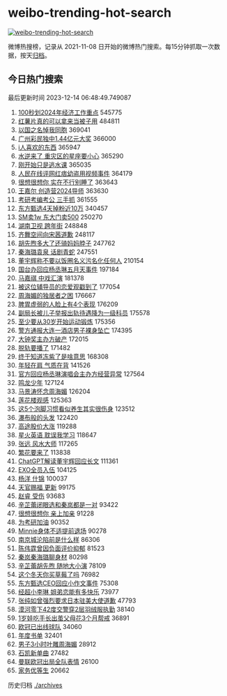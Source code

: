 # weibo-trending-hot-search

[![weibo-trending-hot-search](https://github.com/ameizi/weibo-trending-hot-search/actions/workflows/ci.yml/badge.svg)](https://github.com/ameizi/weibo-trending-hot-search/actions/workflows/ci.yml)

微博热搜榜，记录从 2021-11-08 日开始的微博热门搜索。每15分钟抓取一次数据，按天[归档](./archives)。

## 今日热门搜索

<!-- BEGIN --> 
最后更新时间 2023-12-14 06:48:49.749087 
1. [100秒划2024年经济工作重点](https://s.weibo.com/weibo?q=%23100%E7%A7%92%E5%88%922024%E5%B9%B4%E7%BB%8F%E6%B5%8E%E5%B7%A5%E4%BD%9C%E9%87%8D%E7%82%B9%23&t=31&band_rank=1&Refer=top) 545775
1. [红薯片真的可以拿来当被子用](https://s.weibo.com/weibo?q=%23%E7%BA%A2%E8%96%AF%E7%89%87%E7%9C%9F%E7%9A%84%E5%8F%AF%E4%BB%A5%E6%8B%BF%E6%9D%A5%E5%BD%93%E8%A2%AB%E5%AD%90%E7%94%A8%23&t=31&band_rank=2&Refer=top) 484811
1. [以国之名悼我同胞](https://s.weibo.com/weibo?q=%23%E4%BB%A5%E5%9B%BD%E4%B9%8B%E5%90%8D%E6%82%BC%E6%88%91%E5%90%8C%E8%83%9E%23&t=31&band_rank=3&Refer=top) 369041
1. [广州彩民独中1.44亿元大奖](https://s.weibo.com/weibo?q=%23%E5%B9%BF%E5%B7%9E%E5%BD%A9%E6%B0%91%E7%8B%AC%E4%B8%AD1.44%E4%BA%BF%E5%85%83%E5%A4%A7%E5%A5%96%23&t=31&band_rank=4&Refer=top) 366000
1. [i人喜欢的东西](https://s.weibo.com/weibo?q=i%E4%BA%BA%E5%96%9C%E6%AC%A2%E7%9A%84%E4%B8%9C%E8%A5%BF&t=31&band_rank=5&Refer=top) 365947
1. [水逆来了 重灾区的星座要小心](https://s.weibo.com/weibo?q=%E6%B0%B4%E9%80%86%E6%9D%A5%E4%BA%86%20%E9%87%8D%E7%81%BE%E5%8C%BA%E7%9A%84%E6%98%9F%E5%BA%A7%E8%A6%81%E5%B0%8F%E5%BF%83&t=31&band_rank=10&Refer=top) 365290
1. [刚开始只是逃水课](https://s.weibo.com/weibo?q=%E5%88%9A%E5%BC%80%E5%A7%8B%E5%8F%AA%E6%98%AF%E9%80%83%E6%B0%B4%E8%AF%BE&t=31&band_rank=13&Refer=top) 365035
1. [人民在线评网红痞幼盗用视频事件](https://s.weibo.com/weibo?q=%23%E4%BA%BA%E6%B0%91%E5%9C%A8%E7%BA%BF%E8%AF%84%E7%BD%91%E7%BA%A2%E7%97%9E%E5%B9%BC%E7%9B%97%E7%94%A8%E8%A7%86%E9%A2%91%E4%BA%8B%E4%BB%B6%23&t=31&band_rank=7&Refer=top) 364179
1. [很想很想你 实在不行别睡了](https://s.weibo.com/weibo?q=%E5%BE%88%E6%83%B3%E5%BE%88%E6%83%B3%E4%BD%A0%20%E5%AE%9E%E5%9C%A8%E4%B8%8D%E8%A1%8C%E5%88%AB%E7%9D%A1%E4%BA%86&t=31&band_rank=6&Refer=top) 363643
1. [王嘉尔 创造营2024导师](https://s.weibo.com/weibo?q=%E7%8E%8B%E5%98%89%E5%B0%94%20%E5%88%9B%E9%80%A0%E8%90%A52024%E5%AF%BC%E5%B8%88&t=31&band_rank=9&Refer=top) 363630
1. [考研考编考公 三手抓](https://s.weibo.com/weibo?q=%E8%80%83%E7%A0%94%E8%80%83%E7%BC%96%E8%80%83%E5%85%AC%20%E4%B8%89%E6%89%8B%E6%8A%93&t=31&band_rank=12&Refer=top) 361555
1. [东方甄选4天掉粉近10万](https://s.weibo.com/weibo?q=%23%E4%B8%9C%E6%96%B9%E7%94%84%E9%80%894%E5%A4%A9%E6%8E%89%E7%B2%89%E8%BF%9110%E4%B8%87%23&t=31&band_rank=8&Refer=top) 340457
1. [SM卖1w 东大门卖500](https://s.weibo.com/weibo?q=SM%E5%8D%961w%20%E4%B8%9C%E5%A4%A7%E9%97%A8%E5%8D%96500&t=31&band_rank=11&Refer=top) 250270
1. [湖南卫视 跨年街](https://s.weibo.com/weibo?q=%E6%B9%96%E5%8D%97%E5%8D%AB%E8%A7%86%20%E8%B7%A8%E5%B9%B4%E8%A1%97&t=31&band_rank=14&Refer=top) 248848
1. [齐舞空间向宋茜道歉](https://s.weibo.com/weibo?q=%23%E9%BD%90%E8%88%9E%E7%A9%BA%E9%97%B4%E5%90%91%E5%AE%8B%E8%8C%9C%E9%81%93%E6%AD%89%23&t=31&band_rank=15&Refer=top) 248117
1. [胡先煦多大了还骑妈妈脖子](https://s.weibo.com/weibo?q=%23%E8%83%A1%E5%85%88%E7%85%A6%E5%A4%9A%E5%A4%A7%E4%BA%86%E8%BF%98%E9%AA%91%E5%A6%88%E5%A6%88%E8%84%96%E5%AD%90%23&t=31&band_rank=16&Refer=top) 247762
1. [秦海璐袁泉 话剧青蛇](https://s.weibo.com/weibo?q=%E7%A7%A6%E6%B5%B7%E7%92%90%E8%A2%81%E6%B3%89%20%E8%AF%9D%E5%89%A7%E9%9D%92%E8%9B%87&t=31&band_rank=17&Refer=top) 247551
1. [董宇辉称不要以饭圈名义污名化任何人](https://s.weibo.com/weibo?q=%23%E8%91%A3%E5%AE%87%E8%BE%89%E7%A7%B0%E4%B8%8D%E8%A6%81%E4%BB%A5%E9%A5%AD%E5%9C%88%E5%90%8D%E4%B9%89%E6%B1%A1%E5%90%8D%E5%8C%96%E4%BB%BB%E4%BD%95%E4%BA%BA%23&t=31&band_rank=18&Refer=top) 210154
1. [国台办回应杨丞琳五月天事件](https://s.weibo.com/weibo?q=%23%E5%9B%BD%E5%8F%B0%E5%8A%9E%E5%9B%9E%E5%BA%94%E6%9D%A8%E4%B8%9E%E7%90%B3%E4%BA%94%E6%9C%88%E5%A4%A9%E4%BA%8B%E4%BB%B6%23&t=31&band_rank=26&Refer=top) 197184
1. [马嘉祺 中戏汇演](https://s.weibo.com/weibo?q=%E9%A9%AC%E5%98%89%E7%A5%BA%20%E4%B8%AD%E6%88%8F%E6%B1%87%E6%BC%94&t=31&band_rank=19&Refer=top) 181378
1. [被这位辅导员的恋爱观戳到了](https://s.weibo.com/weibo?q=%23%E8%A2%AB%E8%BF%99%E4%BD%8D%E8%BE%85%E5%AF%BC%E5%91%98%E7%9A%84%E6%81%8B%E7%88%B1%E8%A7%82%E6%88%B3%E5%88%B0%E4%BA%86%23&t=31&band_rank=20&Refer=top) 177054
1. [周海媚的独居者之困](https://s.weibo.com/weibo?q=%23%E5%91%A8%E6%B5%B7%E5%AA%9A%E7%9A%84%E7%8B%AC%E5%B1%85%E8%80%85%E4%B9%8B%E5%9B%B0%23&t=31&band_rank=21&Refer=top) 176667
1. [脾胃虚弱的人脸上有4个表现](https://s.weibo.com/weibo?q=%23%E8%84%BE%E8%83%83%E8%99%9A%E5%BC%B1%E7%9A%84%E4%BA%BA%E8%84%B8%E4%B8%8A%E6%9C%894%E4%B8%AA%E8%A1%A8%E7%8E%B0%23&t=31&band_rank=22&Refer=top) 176209
1. [副局长被儿子举报出轨待遇降为一级科员](https://s.weibo.com/weibo?q=%23%E5%89%AF%E5%B1%80%E9%95%BF%E8%A2%AB%E5%84%BF%E5%AD%90%E4%B8%BE%E6%8A%A5%E5%87%BA%E8%BD%A8%E5%BE%85%E9%81%87%E9%99%8D%E4%B8%BA%E4%B8%80%E7%BA%A7%E7%A7%91%E5%91%98%23&t=31&band_rank=23&Refer=top) 175578
1. [至少要从30岁开始运动锻炼](https://s.weibo.com/weibo?q=%23%E8%87%B3%E5%B0%91%E8%A6%81%E4%BB%8E30%E5%B2%81%E5%BC%80%E5%A7%8B%E8%BF%90%E5%8A%A8%E9%94%BB%E7%82%BC%23&t=31&band_rank=24&Refer=top) 175356
1. [警方通报大连一酒店男子裸身坠亡](https://s.weibo.com/weibo?q=%23%E8%AD%A6%E6%96%B9%E9%80%9A%E6%8A%A5%E5%A4%A7%E8%BF%9E%E4%B8%80%E9%85%92%E5%BA%97%E7%94%B7%E5%AD%90%E8%A3%B8%E8%BA%AB%E5%9D%A0%E4%BA%A1%23&t=31&band_rank=25&Refer=top) 174395
1. [大钟奖主办方破产](https://s.weibo.com/weibo?q=%E5%A4%A7%E9%92%9F%E5%A5%96%E4%B8%BB%E5%8A%9E%E6%96%B9%E7%A0%B4%E4%BA%A7&t=31&band_rank=30&Refer=top) 172015
1. [脱轨要播了](https://s.weibo.com/weibo?q=%E8%84%B1%E8%BD%A8%E8%A6%81%E6%92%AD%E4%BA%86&t=31&band_rank=27&Refer=top) 171482
1. [终于知道冻紫了是啥意思](https://s.weibo.com/weibo?q=%23%E7%BB%88%E4%BA%8E%E7%9F%A5%E9%81%93%E5%86%BB%E7%B4%AB%E4%BA%86%E6%98%AF%E5%95%A5%E6%84%8F%E6%80%9D%23&t=31&band_rank=28&Refer=top) 168308
1. [年轻在肩 气质在背](https://s.weibo.com/weibo?q=%E5%B9%B4%E8%BD%BB%E5%9C%A8%E8%82%A9%20%E6%B0%94%E8%B4%A8%E5%9C%A8%E8%83%8C&t=31&band_rank=29&Refer=top) 141526
1. [官方回应杨丞琳演唱会主办方经营异常](https://s.weibo.com/weibo?q=%23%E5%AE%98%E6%96%B9%E5%9B%9E%E5%BA%94%E6%9D%A8%E4%B8%9E%E7%90%B3%E6%BC%94%E5%94%B1%E4%BC%9A%E4%B8%BB%E5%8A%9E%E6%96%B9%E7%BB%8F%E8%90%A5%E5%BC%82%E5%B8%B8%23&t=31&band_rank=46&Refer=top) 127564
1. [鸣龙少年](https://s.weibo.com/weibo?q=%E9%B8%A3%E9%BE%99%E5%B0%91%E5%B9%B4&t=31&band_rank=30&Refer=top) 127124
1. [马景涛怀念周海媚](https://s.weibo.com/weibo?q=%23%E9%A9%AC%E6%99%AF%E6%B6%9B%E6%80%80%E5%BF%B5%E5%91%A8%E6%B5%B7%E5%AA%9A%23&t=31&band_rank=31&Refer=top) 126204
1. [莲花楼观感](https://s.weibo.com/weibo?q=%E8%8E%B2%E8%8A%B1%E6%A5%BC%E8%A7%82%E6%84%9F&t=31&band_rank=32&Refer=top) 125363
1. [这5个泡脚习惯看似养生其实很伤身](https://s.weibo.com/weibo?q=%23%E8%BF%995%E4%B8%AA%E6%B3%A1%E8%84%9A%E4%B9%A0%E6%83%AF%E7%9C%8B%E4%BC%BC%E5%85%BB%E7%94%9F%E5%85%B6%E5%AE%9E%E5%BE%88%E4%BC%A4%E8%BA%AB%23&t=31&band_rank=33&Refer=top) 123512
1. [瀑布般的头发](https://s.weibo.com/weibo?q=%E7%80%91%E5%B8%83%E8%88%AC%E7%9A%84%E5%A4%B4%E5%8F%91&t=31&band_rank=34&Refer=top) 122420
1. [高途股价大涨](https://s.weibo.com/weibo?q=%23%E9%AB%98%E9%80%94%E8%82%A1%E4%BB%B7%E5%A4%A7%E6%B6%A8%23&t=31&band_rank=35&Refer=top) 119288
1. [星火英语 耽误我学习](https://s.weibo.com/weibo?q=%E6%98%9F%E7%81%AB%E8%8B%B1%E8%AF%AD%20%E8%80%BD%E8%AF%AF%E6%88%91%E5%AD%A6%E4%B9%A0&t=31&band_rank=36&Refer=top) 118647
1. [张远 风水大师](https://s.weibo.com/weibo?q=%E5%BC%A0%E8%BF%9C%20%E9%A3%8E%E6%B0%B4%E5%A4%A7%E5%B8%88&t=31&band_rank=37&Refer=top) 117265
1. [繁花要来了](https://s.weibo.com/weibo?q=%E7%B9%81%E8%8A%B1%E8%A6%81%E6%9D%A5%E4%BA%86&t=31&band_rank=38&Refer=top) 113838
1. [ChatGPT解读董宇辉回应长文](https://s.weibo.com/weibo?q=%23ChatGPT%E8%A7%A3%E8%AF%BB%E8%91%A3%E5%AE%87%E8%BE%89%E5%9B%9E%E5%BA%94%E9%95%BF%E6%96%87%23&t=31&band_rank=39&Refer=top) 111361
1. [EXO全员入伍](https://s.weibo.com/weibo?q=EXO%E5%85%A8%E5%91%98%E5%85%A5%E4%BC%8D&t=31&band_rank=40&Refer=top) 104125
1. [杨洋 什锦](https://s.weibo.com/weibo?q=%E6%9D%A8%E6%B4%8B%20%E4%BB%80%E9%94%A6&t=31&band_rank=41&Refer=top) 100037
1. [天官赐福 更新](https://s.weibo.com/weibo?q=%E5%A4%A9%E5%AE%98%E8%B5%90%E7%A6%8F%20%E6%9B%B4%E6%96%B0&t=31&band_rank=42&Refer=top) 99175
1. [赵睿 受伤](https://s.weibo.com/weibo?q=%E8%B5%B5%E7%9D%BF%20%E5%8F%97%E4%BC%A4&t=31&band_rank=43&Refer=top) 93683
1. [辛芷蕾闭眼选和秦岚都是一对](https://s.weibo.com/weibo?q=%23%E8%BE%9B%E8%8A%B7%E8%95%BE%E9%97%AD%E7%9C%BC%E9%80%89%E5%92%8C%E7%A7%A6%E5%B2%9A%E9%83%BD%E6%98%AF%E4%B8%80%E5%AF%B9%23&t=31&band_rank=44&Refer=top) 93422
1. [很想很想你 亲上加亲](https://s.weibo.com/weibo?q=%E5%BE%88%E6%83%B3%E5%BE%88%E6%83%B3%E4%BD%A0%20%E4%BA%B2%E4%B8%8A%E5%8A%A0%E4%BA%B2&t=31&band_rank=45&Refer=top) 91228
1. [为考研加油](https://s.weibo.com/weibo?q=%E4%B8%BA%E8%80%83%E7%A0%94%E5%8A%A0%E6%B2%B9&t=31&band_rank=46&Refer=top) 90352
1. [Minnie身体不适提前退场](https://s.weibo.com/weibo?q=Minnie%E8%BA%AB%E4%BD%93%E4%B8%8D%E9%80%82%E6%8F%90%E5%89%8D%E9%80%80%E5%9C%BA&t=31&band_rank=47&Refer=top) 90278
1. [南京城沦陷前是什么样](https://s.weibo.com/weibo?q=%23%E5%8D%97%E4%BA%AC%E5%9F%8E%E6%B2%A6%E9%99%B7%E5%89%8D%E6%98%AF%E4%BB%80%E4%B9%88%E6%A0%B7%23&t=31&band_rank=48&Refer=top) 86306
1. [陈伟霆曾因负面评价抑郁](https://s.weibo.com/weibo?q=%23%E9%99%88%E4%BC%9F%E9%9C%86%E6%9B%BE%E5%9B%A0%E8%B4%9F%E9%9D%A2%E8%AF%84%E4%BB%B7%E6%8A%91%E9%83%81%23&t=31&band_rank=49&Refer=top) 81523
1. [秦岚秦海璐聊身材](https://s.weibo.com/weibo?q=%E7%A7%A6%E5%B2%9A%E7%A7%A6%E6%B5%B7%E7%92%90%E8%81%8A%E8%BA%AB%E6%9D%90&t=31&band_rank=49&Refer=top) 80298
1. [辛芷蕾胡先煦 随地大小演](https://s.weibo.com/weibo?q=%E8%BE%9B%E8%8A%B7%E8%95%BE%E8%83%A1%E5%85%88%E7%85%A6%20%E9%9A%8F%E5%9C%B0%E5%A4%A7%E5%B0%8F%E6%BC%94&t=31&band_rank=33&Refer=top) 78109
1. [这个冬天你买草莓了吗](https://s.weibo.com/weibo?q=%23%E8%BF%99%E4%B8%AA%E5%86%AC%E5%A4%A9%E4%BD%A0%E4%B9%B0%E8%8D%89%E8%8E%93%E4%BA%86%E5%90%97%23&t=31&band_rank=50&Refer=top) 76982
1. [东方甄选CEO回应小作文事件](https://s.weibo.com/weibo?q=%23%E4%B8%9C%E6%96%B9%E7%94%84%E9%80%89CEO%E5%9B%9E%E5%BA%94%E5%B0%8F%E4%BD%9C%E6%96%87%E4%BA%8B%E4%BB%B6%23&t=31&band_rank=41&Refer=top) 75308
1. [经超小李琳 姐弟恋能有多快乐](https://s.weibo.com/weibo?q=%E7%BB%8F%E8%B6%85%E5%B0%8F%E6%9D%8E%E7%90%B3%20%E5%A7%90%E5%BC%9F%E6%81%8B%E8%83%BD%E6%9C%89%E5%A4%9A%E5%BF%AB%E4%B9%90&t=31&band_rank=46&Refer=top) 73977
1. [张纯如曾强烈要求日本驻美大使道歉](https://s.weibo.com/weibo?q=%23%E5%BC%A0%E7%BA%AF%E5%A6%82%E6%9B%BE%E5%BC%BA%E7%83%88%E8%A6%81%E6%B1%82%E6%97%A5%E6%9C%AC%E9%A9%BB%E7%BE%8E%E5%A4%A7%E4%BD%BF%E9%81%93%E6%AD%89%23&t=31&band_rank=50&Refer=top) 47793
1. [漠河零下42度交警穿2层羽绒服执勤](https://s.weibo.com/weibo?q=%23%E6%BC%A0%E6%B2%B3%E9%9B%B6%E4%B8%8B42%E5%BA%A6%E4%BA%A4%E8%AD%A6%E7%A9%BF2%E5%B1%82%E7%BE%BD%E7%BB%92%E6%9C%8D%E6%89%A7%E5%8B%A4%23&t=31&band_rank=31&Refer=top) 38140
1. [1岁娃吃手长出茧父母花3个月帮戒](https://s.weibo.com/weibo?q=%231%E5%B2%81%E5%A8%83%E5%90%83%E6%89%8B%E9%95%BF%E5%87%BA%E8%8C%A7%E7%88%B6%E6%AF%8D%E8%8A%B13%E4%B8%AA%E6%9C%88%E5%B8%AE%E6%88%92%23&t=31&band_rank=24&Refer=top) 36891
1. [欧冠已出线球队](https://s.weibo.com/weibo?q=%E6%AC%A7%E5%86%A0%E5%B7%B2%E5%87%BA%E7%BA%BF%E7%90%83%E9%98%9F&t=31&band_rank=47&Refer=top) 34060
1. [年度书单](https://s.weibo.com/weibo?q=%E5%B9%B4%E5%BA%A6%E4%B9%A6%E5%8D%95&t=31&band_rank=43&Refer=top) 32401
1. [男子3小时叶雕周海媚](https://s.weibo.com/weibo?q=%23%E7%94%B7%E5%AD%903%E5%B0%8F%E6%97%B6%E5%8F%B6%E9%9B%95%E5%91%A8%E6%B5%B7%E5%AA%9A%23&t=31&band_rank=43&Refer=top) 28912
1. [石凯新单曲](https://s.weibo.com/weibo?q=%E7%9F%B3%E5%87%AF%E6%96%B0%E5%8D%95%E6%9B%B2&t=31&band_rank=37&Refer=top) 27482
1. [曼联欧冠出局全队表情](https://s.weibo.com/weibo?q=%23%E6%9B%BC%E8%81%94%E6%AC%A7%E5%86%A0%E5%87%BA%E5%B1%80%E5%85%A8%E9%98%9F%E8%A1%A8%E6%83%85%23&t=31&band_rank=40&Refer=top) 26100
1. [家务优等生](https://s.weibo.com/weibo?q=%E5%AE%B6%E5%8A%A1%E4%BC%98%E7%AD%89%E7%94%9F&t=31&band_rank=50&Refer=top) 20662
<!-- END -->

历史归档 [./archives](./archives)

